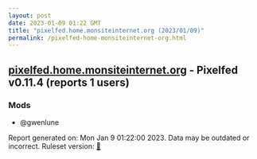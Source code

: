 ```yaml
---
layout: post
date: 2023-01-09 01:22 GMT
title: "pixelfed.home.monsiteinternet.org (2023/01/09)"
permalink: /pixelfed-home-monsiteinternet-org.html
---
```



## [pixelfed.home.monsiteinternet.org](https://pixelfed.home.monsiteinternet.org) - Pixelfed v0.11.4 (reports 1 users)

### Mods
 * @gwenlune

Report generated on: Mon Jan  9 01:22:00 2023. Data may be outdated or incorrect.
Ruleset version: [🏀](/version-basketball)
